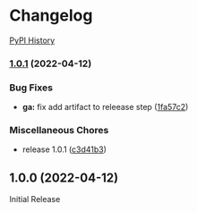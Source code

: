 # Changelog

[PyPI History][1]

[1]: https://pypi.org/project/when-cli/#history

### [1.0.1](https://github.com/chassing/when-cli/compare/v1.0.0...v1.0.1) (2022-04-12)


### Bug Fixes

* **ga:** fix add artifact to releease step ([1fa57c2](https://github.com/chassing/when-cli/commit/1fa57c287a0015a5b04f9f004e10ab6d721adc2a))


### Miscellaneous Chores

* release 1.0.1 ([c3d41b3](https://github.com/chassing/when-cli/commit/c3d41b3a1b2b331fe09588dba7abd9809f77f2f1))

## 1.0.0 (2022-04-12)

Initial Release
